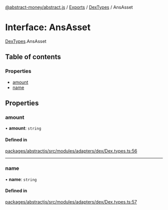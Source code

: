 [@abstract-money/abstract.js](../README.md) / [Exports](../modules.md) / [DexTypes](../modules/DexTypes.md) / AnsAsset

# Interface: AnsAsset

[DexTypes](../modules/DexTypes.md).AnsAsset

## Table of contents

### Properties

- [amount](DexTypes.AnsAsset.md#amount)
- [name](DexTypes.AnsAsset.md#name)

## Properties

### amount

• **amount**: `string`

#### Defined in

[packages/abstractjs/src/modules/adapters/dex/Dex.types.ts:56](https://github.com/AbstractSDK/frontend/blob/07410073/packages/abstractjs/src/modules/adapters/dex/Dex.types.ts#L56)

___

### name

• **name**: `string`

#### Defined in

[packages/abstractjs/src/modules/adapters/dex/Dex.types.ts:57](https://github.com/AbstractSDK/frontend/blob/07410073/packages/abstractjs/src/modules/adapters/dex/Dex.types.ts#L57)
